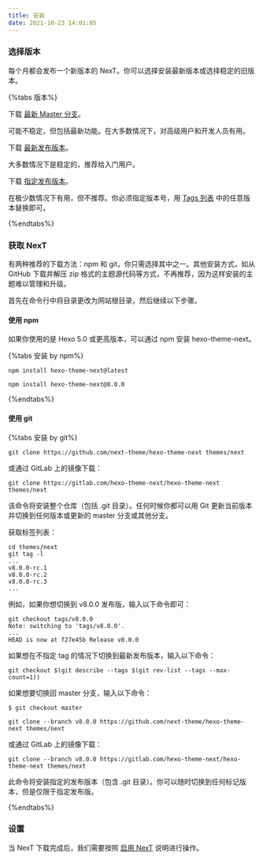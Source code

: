 ```yaml
---
title: 安装
date: 2021-10-23 14:01:05
---
```


### 选择版本

每个月都会发布一个新版本的 NexT。你可以选择安装最新版本或选择稳定的旧版本。

{%tabs 版本%}
<!-- tab 最新 Master 分支 -->
下载 [最新 Master 分支](https://github.com/next-theme/hexo-theme-next/archive/master.zip)。

可能不稳定，但包括最新功能。在大多数情况下，对高级用户和开发人员有用。
<!-- endtab -->
<!-- tab 最新发布版本 -->
下载 [最新发布版本](https://github.com/next-theme/hexo-theme-next/releases/latest)。

大多数情况下是稳定的，推荐给入门用户。
<!-- endtab -->
<!-- tab 指定发布版本 -->
下载 [指定发布版本](https://github.com/next-theme/hexo-theme-next/releases)。

在极少数情况下有用，但不推荐。你必须指定版本号，用 [Tags 列表](https://github.com/next-theme/hexo-theme-next/tags) 中的任意版本替换即可。
<!-- endtab -->
{%endtabs%}

### 获取 NexT

有两种推荐的下载方法：npm 和 git，你只需选择其中之一。其他安装方式，如从 GitHub 下载并解压 zip 格式的主题源代码等方式，不再推荐，因为这样安装的主题难以管理和升级。

首先在命令行中将目录更改为网站根目录，然后继续以下步骤。

#### 使用 npm

如果你使用的是 Hexo 5.0 或更高版本，可以通过 npm 安装 hexo-theme-next。

{%tabs 安装 by npm%}
<!-- tab 最新发布版本 -->
```
npm install hexo-theme-next@latest
```
<!-- endtab -->
<!-- tab 指定发布版本 -->
```
npm install hexo-theme-next@8.0.0
```
<!-- endtab -->
{%endtabs%}

#### 使用 git

{%tabs 安装 by git%}
<!-- tab 最新 Master 分支 -->
```
git clone https://github.com/next-theme/hexo-theme-next themes/next
```

或通过 GitLab 上的镜像下载：

```
git clone https://gitlab.com/hexo-theme-next/hexo-theme-next themes/next
```

该命令将安装整个仓库（包括 .git 目录）。任何时候你都可以用 Git 更新当前版本并切换到任何版本或更新的 master 分支或其他分支。

获取标签列表：

```
cd themes/next
git tag -l
...
v8.0.0-rc.1
v8.0.0-rc.2
v8.0.0-rc.3
...
```

例如，如果你想切换到 v8.0.0 发布版，输入以下命令即可：

```
git checkout tags/v8.0.0
Note: switching to 'tags/v8.0.0'.
...
HEAD is now at f27e45b Release v8.0.0
```

如果想在不指定 tag 的情况下切换到最新发布版本，输入以下命令：

```
git checkout $(git describe --tags $(git rev-list --tags --max-count=1))
```

如果想要切换回 master 分支，输入以下命令：

```
$ git checkout master
```
<!-- endtab -->
<!-- tab 指定发布版本 -->
```
git clone --branch v8.0.0 https://github.com/next-theme/hexo-theme-next themes/next
```

或通过 GitLab 上的镜像下载：

```
git clone --branch v8.0.0 https://gitlab.com/hexo-theme-next/hexo-theme-next themes/next
```

此命令将安装指定的发布版本（包含 .git 目录）。你可以随时切换到任何标记版本，但是仅限于指定发布版。
<!-- endtab -->
{%endtabs%}

### 设置

当 NexT 下载完成后，我们需要按照 [启用 NexT](../#启用-NexT) 说明进行操作。
